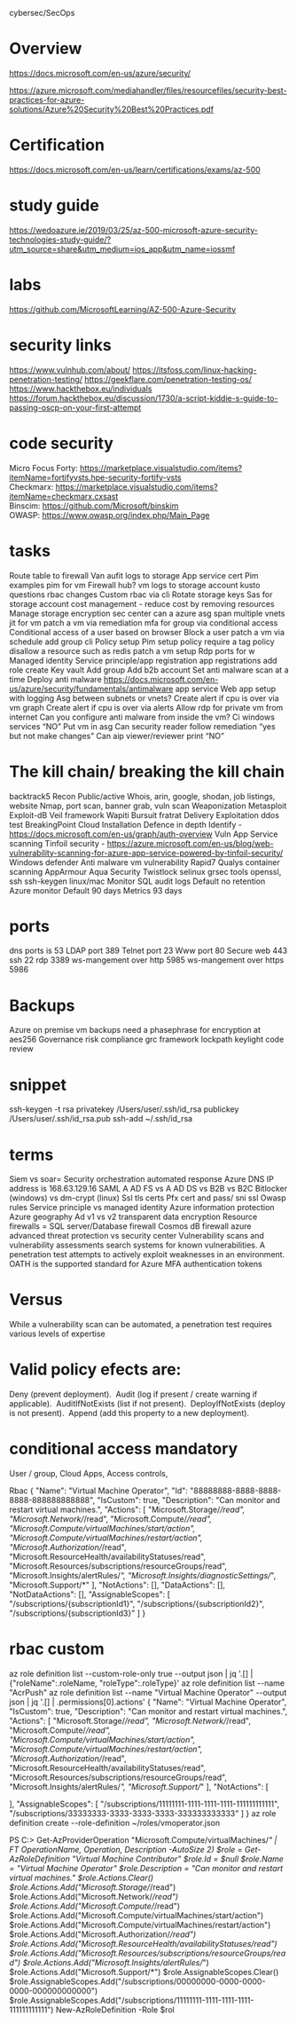 cybersec/SecOps 

Overview
========
https://docs.microsoft.com/en-us/azure/security/

https://azure.microsoft.com/mediahandler/files/resourcefiles/security-best-practices-for-azure-solutions/Azure%20Security%20Best%20Practices.pdf

Certification
=============
https://docs.microsoft.com/en-us/learn/certifications/exams/az-500

study guide
===========
https://wedoazure.ie/2019/03/25/az-500-microsoft-azure-security-technologies-study-guide/?utm_source=share&utm_medium=ios_app&utm_name=iossmf

labs
=====
https://github.com/MicrosoftLearning/AZ-500-Azure-Security

security links
==============
https://www.vulnhub.com/about/
https://itsfoss.com/linux-hacking-penetration-testing/
https://geekflare.com/penetration-testing-os/
https://www.hackthebox.eu/individuals
https://forum.hackthebox.eu/discussion/1730/a-script-kiddie-s-guide-to-passing-oscp-on-your-first-attempt


code security
=============
Micro Focus Forty: https://marketplace.visualstudio.com/items?itemName=fortifyvsts.hpe-security-fortify-vsts
Checkmarx: https://marketplace.visualstudio.com/items?itemName=checkmarx.cxsast
Binscim: https://github.com/Microsoft/binskim
OWASP: https://www.owasp.org/index.php/Main_Page

tasks
=====
Route table to firewall
Van aufit logs to storage
App service cert
Pim examples
pim for vm
Firewall hub?
vm logs to storage account 
kusto questions
rbac changes
Custom rbac via cli
Rotate storage keys 
Sas for storage account
cost management - reduce cost by removing resources
Manage storage encryption 
sec center 
can a azure asg span multiple vnets
jit for vm
patch a vm via remediation
mfa for group via conditional access
Conditional access of a user based on browser 
Block a user
patch a vm via schedule
add group cli
Policy setup
Pim setup 
policy require a tag
policy disallow a resource such as redis
patch a vm setup
Rdp ports for w
Managed identity
Service principle/app registration 
app registrations add role
create Key vault 
Add group
Add b2b account 
Set anti malware scan at a time
Deploy anti malware 
https://docs.microsoft.com/en-us/azure/security/fundamentals/antimalware
app service
Web app setup with logging 
Asg between subnets or vnets?
Create alert if cpu is over via vm graph
Create alert if cpu is over via alerts 
Allow rdp for private vm from internet
Can you configure anti malware from inside the vm? Ci windows services “NO”
Put vm in asg
Can security reader follow remediation “yes but not make changes”
Can aip viewer/reviewer print “NO”


The kill chain/ breaking the kill chain
=======================================
backtrack5 
Recon
Public/active
Whois, arin, google, shodan, job listings, website
Nmap, port scan, banner grab, vuln scan
Weaponization
Metasploit
Exploit-dB
Veil framework
Wapiti
Bursuit
fratrat
Delivery
Exploitation
ddos test BreakingPoint Cloud
Installation
Defence in depth
Identify -https://docs.microsoft.com/en-us/graph/auth-overview
Vuln
App Service scanning
Tinfoil security - https://azure.microsoft.com/en-us/blog/web-vulnerability-scanning-for-azure-app-service-powered-by-tinfoil-security/
Windows defender
Anti malware
vm vulnerability
Rapid7
Qualys 
container scanning
AppArmour
Aqua Security
Twistlock
selinux
grsec
tools
openssl, ssh
ssh-keygen linux/mac
Monitor
SQL audit logs
Default no retention 
Azure monitor
Default 90 days
Metrics 93 days

ports
=====
dns ports is 53
LDAP port 389
Telnet port 23
Www port 80
Secure web 443
ssh 22 
rdp 3389
ws-mangement over http 5985
ws-mangement over https 5986

Backups
=======
Azure on premise vm backups need a phasephrase for encryption at aes256
Governance risk compliance 
grc framework lockpath keylight
code review


snippet
=======
ssh-keygen -t rsa
privatekey /Users/user/.ssh/id_rsa
publickey /Users/user/.ssh/id_rsa.pub
ssh-add ~/.ssh/id_rsa

terms
======
Siem vs soar= Security orchestration automated response 
Azure DNS IP address is 168.63.129.16
SAML
A AD FS vs A AD DS vs B2B vs B2C
Bitlocker (windows) vs dm-crypt (linux)
Ssl tls certs
Pfx cert and pass/ sni ssl
Owasp rules
Service principle vs managed identity
Azure information protection
Azure geography 
Ad v1 vs v2
transparent data encryption
Resource firewalls = SQL server/Database firewall
Cosmos dB firewall
azure advanced threat protection vs security center
Vulnerability scans and vulnerability assessments search systems for known vulnerabilities. 
A penetration test attempts to actively exploit weaknesses in an environment. 
OATH is the supported standard for Azure MFA authentication tokens 

Versus
======
While a vulnerability scan can be automated, a penetration test requires various levels of expertise


Valid policy efects are:
========================
Deny (prevent deployment). 
Audit (log if present / create warning if applicable). 
AuditIfNotExists (list if not present). 
DeployIfNotExists (deploy is not present). 
Append (add this property to a new deployment). 


conditional access mandatory
============================
User / group, Cloud Apps, Access controls,

Rbac 
{
  "Name": "Virtual Machine Operator",
  "Id": "88888888-8888-8888-8888-888888888888",
  "IsCustom": true,
  "Description": "Can monitor and restart virtual machines.",
  "Actions": [
    "Microsoft.Storage/*/read",
    "Microsoft.Network/*/read",
    "Microsoft.Compute/*/read",
    "Microsoft.Compute/virtualMachines/start/action",
    "Microsoft.Compute/virtualMachines/restart/action",
    "Microsoft.Authorization/*/read",
    "Microsoft.ResourceHealth/availabilityStatuses/read",
    "Microsoft.Resources/subscriptions/resourceGroups/read",
    "Microsoft.Insights/alertRules/*",
    "Microsoft.Insights/diagnosticSettings/*",
    "Microsoft.Support/*"
  ],
  "NotActions": [],
  "DataActions": [],
  "NotDataActions": [],
  "AssignableScopes": [
    "/subscriptions/{subscriptionId1}",
    "/subscriptions/{subscriptionId2}",
    "/subscriptions/{subscriptionId3}"
  ]
}

rbac custom
============
az role definition list --custom-role-only true --output json | jq '.[] | {"roleName":.roleName, "roleType":.roleType}'
az role definition list --name "AcrPush"
az role definition list --name "Virtual Machine Operator" --output json | jq '.[] | .permissions[0].actions'
{
  "Name": "Virtual Machine Operator",
  "IsCustom": true,
  "Description": "Can monitor and restart virtual machines.",
  "Actions": [
    "Microsoft.Storage/*/read",
    "Microsoft.Network/*/read",
    "Microsoft.Compute/*/read",
    "Microsoft.Compute/virtualMachines/start/action",
    "Microsoft.Compute/virtualMachines/restart/action",
    "Microsoft.Authorization/*/read",
    "Microsoft.ResourceHealth/availabilityStatuses/read",
    "Microsoft.Resources/subscriptions/resourceGroups/read",
    "Microsoft.Insights/alertRules/*",
    "Microsoft.Support/*"
  ],
  "NotActions": [

  ],
  "AssignableScopes": [
    "/subscriptions/11111111-1111-1111-1111-111111111111",
    "/subscriptions/33333333-3333-3333-3333-333333333333"
  ]
}
az role definition create --role-definition ~/roles/vmoperator.json

PS C:\> Get-AzProviderOperation "Microsoft.Compute/virtualMachines/*" | FT OperationName, Operation, Description -AutoSize
2) $role = Get-AzRoleDefinition "Virtual Machine Contributor" $role.Id = $null $role.Name = "Virtual Machine Operator" $role.Description = "Can monitor and restart virtual machines." $role.Actions.Clear() $role.Actions.Add("Microsoft.Storage/*/read") $role.Actions.Add("Microsoft.Network/*/read") $role.Actions.Add("Microsoft.Compute/*/read") $role.Actions.Add("Microsoft.Compute/virtualMachines/start/action") $role.Actions.Add("Microsoft.Compute/virtualMachines/restart/action") $role.Actions.Add("Microsoft.Authorization/*/read") $role.Actions.Add("Microsoft.ResourceHealth/availabilityStatuses/read") $role.Actions.Add("Microsoft.Resources/subscriptions/resourceGroups/read") $role.Actions.Add("Microsoft.Insights/alertRules/*") $role.Actions.Add("Microsoft.Support/*") $role.AssignableScopes.Clear() $role.AssignableScopes.Add("/subscriptions/00000000-0000-0000-0000-000000000000") $role.AssignableScopes.Add("/subscriptions/11111111-1111-1111-1111-111111111111") New-AzRoleDefinition -Role $rol
